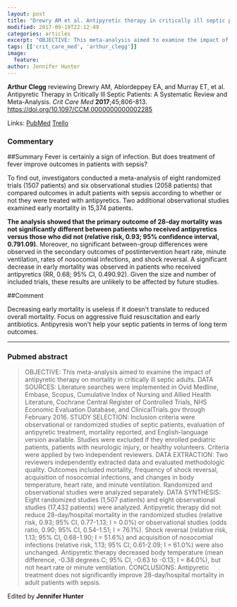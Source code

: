 ```yaml
---
layout: post
title: "Drewry AM et al. Antipyretic therapy in critically ill septic patients: A systematic review and meta-analysis. Crit Care Med 2017 Feb 17; [e-pub"
modified: 2017-09-19T22:12:49
categories: articles
excerpt: "OBJECTIVE: This meta-analysis aimed to examine the impact of antipyretic therapy on mortality in critically ill septic adults. DATA SOURCES: Literature searches were implemented in Ovid Medline, Embase, Scopus, Cumulative (Reviewed by Arthur Clegg)"
tags: [['crit_care_med', 'arthur_clegg']]
image:
  feature:
author: Jennifer Hunter
---
```


__Arthur Clegg__ reviewing Drewry AM, Ablordeppey EA, and Murray ET, et al. Antipyretic Therapy in Critically Ill Septic Patients: A Systematic Review and Meta-Analysis. _Crit Care Med_ **2017**;45;806-813. https://doi.org/10.1097/CCM.0000000000002285

Links: [PubMed](https://www.ncbi.nlm.nih.gov/pubmed/?term=28221185) [Trello](https://trello.com/c/oP2tN4bH)

### Commentary

##Summary
Fever is certainly a sign of infection. But does treatment of fever improve outcomes in patients with sepsis?

To find out, investigators conducted a meta-analysis of eight randomized trials (1507 patients) and six observational studies (2058 patients) that compared outcomes in adult patients with sepsis according to whether or not they were treated with antipyretics. Two additional observational studies examined early mortality in 15,374 patients.

**The analysis showed that the primary outcome of 28-day mortality was not significantly different between patients who received antipyretics versus those who did not (relative risk, 0.93; 95% confidence interval, 0.791.09).** Moreover, no significant between-group differences were observed in the secondary outcomes of postintervention heart rate, minute ventilation, rates of nosocomial infections, and shock reversal. A significant decrease in early mortality was observed in patients who received antipyretics (RR, 0.68; 95% CI, 0.490.92). Given the size and number of included trials, these results are unlikely to be affected by future studies.

##Comment

Decreasing early mortality is useless if it doesn't translate to reduced overall mortality. Focus on aggressive fluid resuscitation and early antibiotics. Antipyresis won't help your septic patients in terms of long term outcomes.

---

### Pubmed abstract

> OBJECTIVE: This meta-analysis aimed to examine the impact of antipyretic therapy on mortality in critically ill septic adults. DATA SOURCES: Literature searches were implemented in Ovid Medline, Embase, Scopus, Cumulative Index of Nursing and Allied Health Literature, Cochrane Central Register of Controlled Trials, NHS Economic Evaluation Database, and ClinicalTrials.gov through February 2016. STUDY SELECTION: Inclusion criteria were observational or randomized studies of septic patients, evaluation of antipyretic treatment, mortality reported, and English-language version available. Studies were excluded if they enrolled pediatric patients, patients with neurologic injury, or healthy volunteers. Criteria were applied by two independent reviewers. DATA EXTRACTION: Two reviewers independently extracted data and evaluated methodologic quality. Outcomes included mortality, frequency of shock reversal, acquisition of nosocomial infections, and changes in body temperature, heart rate, and minute ventilation. Randomized and observational studies were analyzed separately. DATA SYNTHESIS: Eight randomized studies (1,507 patients) and eight observational studies (17,432 patients) were analyzed. Antipyretic therapy did not reduce 28-day/hospital mortality in the randomized studies (relative risk, 0.93; 95% CI, 0.77-1.13; I = 0.0%) or observational studies (odds ratio, 0.90; 95% CI, 0.54-1.51; I = 76.1%). Shock reversal (relative risk, 1.13; 95% CI, 0.68-1.90; I = 51.6%) and acquisition of nosocomial infections (relative risk, 1.13; 95% CI, 0.61-2.09; I = 61.0%) were also unchanged. Antipyretic therapy decreased body temperature (mean difference, -0.38 degrees C; 95% CI, -0.63 to -0.13; I = 84.0%), but not heart rate or minute ventilation. CONCLUSIONS: Antipyretic treatment does not significantly improve 28-day/hospital mortality in adult patients with sepsis.

Edited by __Jennifer Hunter__